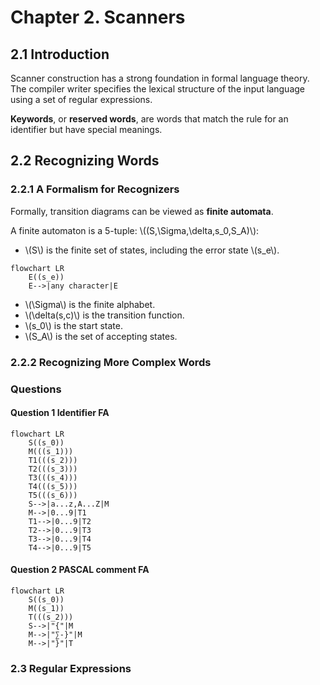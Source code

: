 # Chapter 2. Scanners

<!-- toc -->

## 2.1 Introduction

Scanner construction has a strong foundation in formal language theory. The compiler writer specifies the lexical structure of the input language using a set of regular expressions.

**Keywords**, or **reserved words**, are words that match the rule for an identifier but have special meanings.

## 2.2 Recognizing Words

### 2.2.1 A Formalism for Recognizers

Formally, transition diagrams can be viewed as **finite automata**.

A finite automaton is a 5-tuple: \\((S,\Sigma,\delta,s_0,S_A)\\):

- \\(S\\) is the finite set of states, including the error state \\(s_e\\).

```mermaid
flowchart LR
    E((s_e))
    E-->|any character|E
```

- \\(\Sigma\\) is the finite alphabet.
- \\(\delta(s,c)\\) is the transition function.
- \\(s_0\\) is the start state.
- \\(S_A\\) is the set of accepting states.

### 2.2.2 Recognizing More Complex Words

### Questions

#### Question 1 Identifier FA

```mermaid
flowchart LR
    S((s_0))
    M(((s_1)))
    T1(((s_2)))
    T2(((s_3)))
    T3(((s_4)))
    T4(((s_5)))
    T5(((s_6)))
    S-->|a...z,A...Z|M
    M-->|0...9|T1
    T1-->|0...9|T2
    T2-->|0...9|T3
    T3-->|0...9|T4
    T4-->|0...9|T5
```

#### Question 2 PASCAL comment FA

```mermaid
flowchart LR
    S((s_0))
    M((s_1))
    T(((s_2)))
    S-->|"{"|M
    M-->|"∑-}"|M
    M-->|"}"|T
```

### 2.3 Regular Expressions
